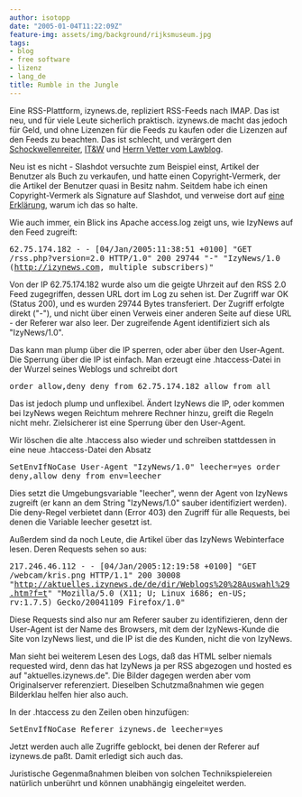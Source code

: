 ```yaml
---
author: isotopp
date: "2005-01-04T11:22:09Z"
feature-img: assets/img/background/rijksmuseum.jpg
tags:
- blog
- free software
- lizenz
- lang_de
title: Rumble in the Jungle
---
```

Eine RSS-Plattform, izynews.de, repliziert RSS-Feeds nach IMAP. Das ist neu, und für viele Leute sicherlich praktisch. izynews.de macht das jedoch für Geld, und ohne Lizenzen für die Feeds zu kaufen oder die Lizenzen auf den Feeds zu beachten. Das ist schlecht, und verärgert den <a href="http://blog.schockwellenreiter.de/7558">Schockwellenreiter</a>, <a href="http://www.industrial-technology-and-witchcraft.de/index.php/ITW/13214">IT&W</a> und <a href="http://www.lawblog.de/index.php/archives/2005/01/04/content-klau/">Herrn Vetter vom Lawblog</a>.

Neu ist es nicht - Slashdot versuchte zum Beispiel einst, Artikel der Benutzer als Buch zu verkaufen, und hatte einen Copyright-Vermerk, der die Artikel der Benutzer quasi in Besitz nahm. Seitdem habe ich einen Copyright-Vermerk als Signature auf Slashdot, und verweise dort auf <a href="http://kris.koehntopp.de/copyright.txt">eine Erklärung</a>, warum ich das so halte.

Wie auch immer, ein Blick ins Apache access.log zeigt uns, wie IzyNews auf den Feed zugreift:


<tt>62.75.174.182 - - [04/Jan/2005:11:38:51 +0100] 
  "GET /rss.php?version=2.0 HTTP/1.0" 200 29744 
  "-" 
  "IzyNews/1.0 (http://izynews.com, multiple subscribers)"</tt>

Von der IP 62.75.174.182 wurde also um die geigte Uhrzeit auf den RSS 2.0 Feed zugegriffen, dessen URL dort im Log zu sehen ist. Der Zugriff war OK (Status 200), und es wurden 29744 Bytes transferiert. Der Zugriff erfolgte direkt ("-"), und nicht über einen Verweis einer anderen Seite auf diese URL - der Referer war also leer. Der zugreifende Agent identifiziert sich als "IzyNews/1.0".

Das kann man plump über die IP sperren, oder aber über den User-Agent. Die Sperrung über die IP ist einfach. Man erzeugt eine .htaccess-Datei in der Wurzel seines Weblogs und schreibt dort

<tt>
order allow,deny
deny from 62.75.174.182
allow from all</tt>

Das ist jedoch plump und unflexibel. Ändert IzyNews die IP, oder kommen bei IzyNews wegen Reichtum mehrere Rechner hinzu, greift die Regeln nicht mehr. Zielsicherer ist eine Sperrung über den User-Agent.

Wir löschen die alte .htaccess also wieder und schreiben stattdessen in eine neue .htaccess-Datei den Absatz

<tt>SetEnvIfNoCase User-Agent "IzyNews/1.0" leecher=yes
order deny,allow
deny from env=leecher</tt>

Dies setzt die Umgebungsvariable "leecher", wenn der Agent von IzyNews zugreift (er kann an dem String "IzyNews/1.0" sauber identifiziert werden). Die deny-Regel verbietet dann (Error 403) den Zugriff für alle Requests, bei denen die Variable leecher gesetzt ist.

Außerdem sind da noch Leute, die Artikel über das IzyNews Webinterface lesen. Deren Requests sehen so aus:

<tt>217.246.46.112 - - [04/Jan/2005:12:19:58 +0100] 
  "GET /webcam/kris.png HTTP/1.1" 200 30008
  "http://aktuelles.izynews.de/de/dir/Weblogs%20%28Auswahl%29.htm?f=t"
  "Mozilla/5.0 (X11; U; Linux i686; en-US; rv:1.7.5) Gecko/20041109 Firefox/1.0"</tt>

Diese Requests sind also nur am Referer sauber zu identifizieren, denn der User-Agent ist der Name des Browsers, mit dem der IzyNews-Kunde die Site von IzyNews liest, und die IP ist die des Kunden, nicht die von IzyNews. 

Man sieht bei weiterem Lesen des Logs, daß das HTML selber niemals requested wird, denn das hat IzyNews ja per RSS abgezogen und hosted es auf "aktuelles.izynews.de". Die Bilder dagegen werden aber vom Originalserver referenziert. Dieselben Schutzmaßnahmen wie gegen Bilderklau helfen hier also auch. 

In der .htaccess zu den Zeilen oben hinzufügen:

<tt>SetEnvIfNoCase Referer izynews.de leecher=yes</tt>

Jetzt werden auch alle Zugriffe geblockt, bei denen der Referer auf izynews.de paßt. Damit erledigt sich auch das.

Juristische Gegenmaßnahmen bleiben von solchen Technikspielereien natürlich unberührt und können unabhängig eingeleitet werden.
